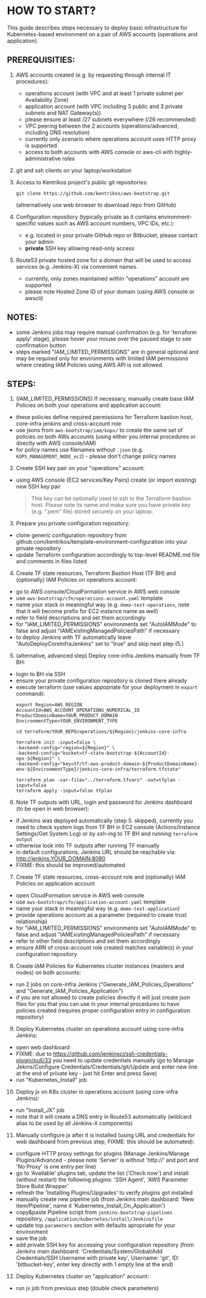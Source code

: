 # HOW TO START?

This guide describes steps necessary to deploy basic infrastructure for Kubernetes-based environment
on a pair of AWS accounts (operations and application).


## PREREQUISITIES:

1. AWS accounts created (e.g. by requesting through internal IT procedures):

	* operations account (with VPC and at least 1 private subnet per Availability Zone)
	* application account (with VPC including 3 public and 3 private subnets and NAT Gateway(s))
    * please ensure at least /27 subnets everywhere (/26 recommended)
	* VPC peering between the 2 accounts (operations/advanced, including DNS resolution)
    * currently only scenario where operations account uses HTTP proxy is supported
	* access to both accounts with AWS console or aws-cli with highly-administrative roles

3. git and ssh clients on your laptop/workstation

4. Access to Kentrikos project's public git repositories:

	```
	git clone https://github.com/kentrikos/aws-bootstrap.git
	```
    (altrernatively use web browser to download repo from GitHub)

5. Configuration repository (typically private as it contains environment-specific values such as AWS account numbers, VPC IDs, etc.):
    * e.g. located in your private GitHub repo or Bitbucket, please contact your admin
    * __private__ SSH key allowing read-only access

6. Route53 private hosted zone for a domain that will be used to access services (e.g. Jenkins-X) via convenient names.
    * currently, only zones maintained within "operations" account are supported
    * please note Hosted Zone ID of your domain (using AWS console or awscli)


## NOTES:

* some Jenkins jobs may require manual confirmation (e.g. for 'terraform apply' stage), please hover your mouse over the paused stage to see confirmation button
* steps marked "IAM_LIMITED_PERMISSIONS" are in general optional and may be required only for environments with limited IAM permissions where creating IAM Policies using AWS API is not allowed.


## STEPS:

1. (IAM_LIMITED_PERMISSIONS) If necessary, manually create base IAM Policies on both your operations and application account:

* these policies define required permissions for Terraform bastion host, core-infra jenkins and cross-account role
* use jsons from `aws-bootstrap/iam/kops/` to create the same set of policies on both AWs accounts (using either you internal procedures or directly with AWS console/IAM)
* for policy names use filenames without `.json` (e.g. `KOPS_MANAGEMENT_NODE_ec2`) - please don't change policy names

2. Create SSH key pair on your "operations" account:

* using AWS console (EC2 services/Key Pairs) create (or import existing) new SSH key pair

	> This key can be optionally used to ssh to the Terraform bastion host. Please note its name and make sure you have private key (e.g. ".pem" file) stored securely on your laptop.

3. Prepare you private configuration repository:

* clone generic configuration repository from github.com/kentrikos/template-environment-configuration into your private repository
* update Terraform configuration accordingly to top-level README.md file and comments in files listed

4. Create TF state resources, Terraform Bastion Host (TF BH) and (optionally) IAM Policies on operations account:

* go to AWS console/CloudFormation service in AWS web console
* use `aws-bootstrap/cfn/operations-account.yaml` template
* name your stack in meaningful way (e.g. `demo-test-operations`, note that it will become prefix for EC2 instance name as well)
* refer to field descriptions and set them accordingly
* for "IAM_LIMITED_PERMISSIONS" environments set "AutoIAMMode" to false and adjust "IAMExistingManagedPoliciesPath" if necessary
* to deploy Jenkins with TF automatically leave "AutoDeployCoreInfraJenkins" set to "true" and skip next step (5.) 

5. (alternative, advanced step) Deploy core-infra Jenkins manually from TF BH:

* login to BH via SSH
* ensure your private configuration repository is cloned there already
* execute terraform (use values appopriate for your deployment in `export` command):
  ```
  export Region=AWS_REGION AccountId=AWS_ACCOUNT_OPERATIONS_NUMERICAL_ID ProductDomainName=YOUR_PRODUCT_DOMAIN EnvironmentType=YOUR_ENVIRONMENT_TYPE

  cd terraform/YOUR_REPO/operations/${Region}/jenkins-core-infra

  terraform init -input=false \
  -backend-config="region=${Region}" \
  -backend-config="bucket=tf-state-bootstrap-${AccountId}-ops-${Region}" \
  -backend-config="key=tf/tf-aws-product-domain-${ProductDomainName}-env-${EnvironmentType}/jenkins-core-infra/terraform.tfstate"

  terraform plan -var-file="../terraform.tfvars" -out=tfplan -input=false
  terraform apply -input=false tfplan
  ```

6. Note TF outputs with URL, login and password for Jenkins dashboard (to be open in web browser):

* if Jenkins was deployed automatically (step 5. skipped), currently you need to check system logs from TF BH in EC2 console (Actions/Instance Settings/Get System Log) or by ssh-ing to TF BH and running `terraform output`
* otherwise look into TF outputs after running TF manually
* in default configurations, Jenkins URL should be reachable via: http://jenkins.YOUR_DOMAIN:8080
* FIXME: this should be improved/automated

7. Create TF state resources, cross-account role and (optionally) IAM Policies on application account

* open CloudFormation service in AWS web console
* use `aws-bootstrap/cfn/application-account.yaml` template
* name your stack in meaningful way (e.g. `demo-test-application`)
* provide operations account as a parameter (required to create trust relationship)
* for "IAM_LIMITED_PERMISSIONS" environments set "AutoIAMMode" to false and adjust "IAMExistingManagedPoliciesPath" if necessary
* refer to other field descriptions and set them accordingly
* ensure ARN of cross-account role created matches variable(s) in your configuration repository

8. Create IAM Policies for Kubernetes cluster instances (masters and nodes) on both accounts:

* run 2 jobs on core-infra Jenkins ("Generate_IAM_Policies_Operations" and "Generate_IAM_Policies_Application")
* if you are not allowed to create policies directly it will just create json files for you that you can use in your internal procedures to have policies created (requires proper configuration entry in configuration repository)

9. Deploy Kubernetes cluster on operations account using core-infra Jenkins:

* open web dashboard
* FIXME: due to https://github.com/jenkinsci/ssh-credentials-plugin/pull/33 you need to update credentials manually (go to Manage Jekins/Configure Credentials/Credentials/git/Update and enter new line at the end of private key - just hit Enter and press Save)
* run "Kubernetes_Install" job

10. Deploy jx on K8s cluster in operations account (using core-infra Jenkins):

* run "Install_JX" job
* note that it will create a DNS entry in Route53 automatically (wildcard alias to be used by all Jenkins-X components)

11. Manually configure jx after it is installed (using URL and credentials for web dashboard from previous step, FIXME: this should be automated):

* configure HTTP proxy settings for plugins (Manage Jenkins/Manage Plugins/Advanced - please note 'Server' is without 'http://' and port and 'No Proxy' is one entry per line)
* go to 'Available' plugins tab, update the list ('Check now') and install (without restart) the following plugins: 'SSH Agent', 'AWS Parameter Store Build Wrapper'
* refresh the 'Installing Plugins/Upgrades' to verify plugins got installed
* manually create new pipeline job (from Jenkins main dashboard: 'New item/Pipeline', name it 'Kubernetes_Install_On_Application')
* copy&paste Pipeline script from `jenkins-bootstrap-pipelines` repository, `/application/kubernetes/install/Jenkinsfile`
* update top `parameters` section with defaults apropriate for your environment
* save the job
* add private SSH key for accessing your configuration repository (from Jenkins main dashboard: 'Credentials/System/Global/Add Credentials/SSH Username with private key', Username: 'git', ID: 'bitbucket-key', enter key directly with 1 empty line at the end)

12. Deploy Kubernetes cluster on "application" account:

* run jx job from previous step (double check parameters)

